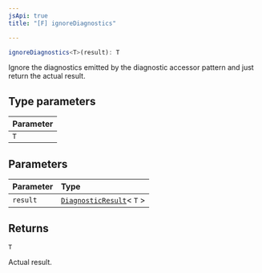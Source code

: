 ```yaml
---
jsApi: true
title: "[F] ignoreDiagnostics"

---
```

```ts
ignoreDiagnostics<T>(result): T
```

Ignore the diagnostics emitted by the diagnostic accessor pattern and just return the actual result.

## Type parameters

| Parameter |
| :------ |
| `T` |

## Parameters

| Parameter | Type |
| :------ | :------ |
| `result` | [`DiagnosticResult`](Type.DiagnosticResult.md)< `T` \> |

## Returns

`T`

Actual result.
